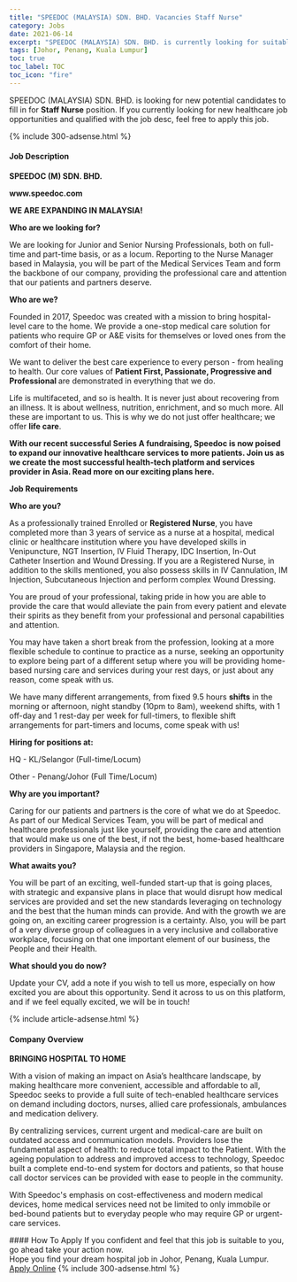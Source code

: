 ```yaml
---
title: "SPEEDOC (MALAYSIA) SDN. BHD. Vacancies Staff Nurse" 
category: Jobs 
date: 2021-06-14 
excerpt: "SPEEDOC (MALAYSIA) SDN. BHD. is currently looking for suitable person to fill in the Staff Nurse which positioned at Johor, Penang, Kuala Lumpur" 
tags: [Johor, Penang, Kuala Lumpur] 
toc: true 
toc_label: TOC 
toc_icon: "fire" 
--- 
```


<p>SPEEDOC (MALAYSIA) SDN. BHD. is looking for new potential candidates to fill in for <b>Staff Nurse</b> position. If you currently looking for new healthcare job opportunities and qualified with the job desc, feel free to apply this job.
</p>{% include 300-adsense.html %} 
<div><div><h4>Job Description</h4></div><div><div><span><div><p><strong>SPEEDOC (M) SDN. BHD.</strong></p><p><strong>www.speedoc.com</strong></p><p><strong>WE ARE EXPANDING IN MALAYSIA!</strong></p><p><strong>Who are we looking for?</strong></p><p>We are looking for Junior and Senior Nursing Professionals, both on full-time and part-time basis, or as a locum. Reporting to the Nurse Manager based in Malaysia, you will be part of the Medical Services Team and form the backbone of our company, providing the professional care and attention that our patients and partners deserve.</p><p><strong>Who are we?</strong></p><p>Founded in 2017, Speedoc was created with a mission to bring hospital-level care to the home. We provide a one-stop medical care solution for patients who require GP or A&amp;E visits for themselves or loved ones from the comfort of their home.</p><p>We want to deliver the best care experience to every person - from healing to health. Our core values of&#160;<strong>Patient First, Passionate, Progressive and Professional&#160;</strong>are demonstrated in everything that we do.</p><p>Life is multifaceted, and so is health. It is never just about recovering from an illness. It is about wellness, nutrition, enrichment, and so much more. All these are important to us. This is why we do not just offer healthcare; we offer&#160;<strong>life care</strong>.</p><p><strong>With our recent successful Series A fundraising, Speedoc is now poised to expand our innovative healthcare services to more patients. Join us as we create the most successful health-tech platform and services provider in Asia. Read more on our exciting plans&#160;</strong><strong>here</strong><strong>.</strong></p><p><strong>Job Requirements</strong></p><p><strong>Who are you?</strong></p><p>As a professionally trained Enrolled or <strong>Registered Nurse</strong>, you have completed more than 3 years of service as a nurse at a hospital, medical clinic or healthcare institution where you have developed skills in Venipuncture, NGT Insertion, IV Fluid Therapy, IDC Insertion, In-Out Catheter Insertion and Wound Dressing. If you are a Registered Nurse, in addition to the skills mentioned, you also possess skills in IV Cannulation, IM Injection, Subcutaneous Injection and perform complex Wound Dressing.&#160;</p><p>You are proud of your professional, taking pride in how you are able to provide the care that would alleviate the pain from every patient and elevate their spirits as they benefit from your professional and personal capabilities and attention.&#160;</p><p>You may have taken a short break from the profession, looking at a more flexible schedule to continue to practice as a nurse, seeking an opportunity to explore being part of a different setup where you will be providing home-based nursing care and services during your rest days, or just about any reason, come speak with us.</p><p>We have many different arrangements, from fixed 9.5 hours <strong>shifts</strong> in the morning or afternoon,&#160;night standby (10pm to 8am), weekend shifts, with 1 off-day and 1 rest-day per week for full-timers, to flexible shift arrangements for part-timers and locums, come speak with us!&#160;</p><p><strong>Hiring for positions at:</strong></p><p>HQ - KL/Selangor (Full-time/Locum)</p><p>Other - Penang/Johor (Full Time/Locum)</p><p><strong>Why are you important?</strong></p><p>Caring for our patients and partners is the core of what we do at Speedoc. As part of our Medical Services Team, you will be part of medical and healthcare professionals just like yourself, providing the care and attention that would make us one of the best, if not the best, home-based healthcare providers in Singapore, Malaysia&#160;and the region.</p><p><strong>What awaits you?</strong></p><p>You will be part of an exciting, well-funded start-up that is going places, with strategic and expansive plans in place that would disrupt how medical services are provided and set the new standards leveraging on technology and the best that the human minds can provide. And with the growth we are going on, an exciting career progression is a certainty. Also, you will be part of a very diverse group of colleagues in a very inclusive and collaborative workplace, focusing on that one important element of our business, the People and their Health.</p><p><strong>What should you do now?</strong></p><p>Update your CV, add a note if you wish to tell us more, especially on how excited you are about this opportunity. Send it across to us on this platform, and if we feel equally excited, we will be in touch!</p></div></span></div></div></div> 
{% include article-adsense.html %} 
<div><div><h4>Company Overview</h4></div><div><div><span><div><p><strong>BRINGING HOSPITAL TO HOME</strong></p><p>With a vision of making an impact on Asia&#8217;s healthcare landscape, by making healthcare more convenient, accessible and affordable to all, Speedoc seeks to provide a full suite of tech-enabled healthcare services on demand including doctors, nurses, allied care professionals, ambulances and medication delivery.</p><p>By centralizing services, current urgent and medical-care are built on outdated access and communication models. Providers lose the fundamental aspect of health: to reduce total impact to the Patient. With the ageing population to address and improved access to technology, Speedoc built a complete end-to-end system for doctors and patients, so that house call doctor services can be provided with ease to people in the community.</p><p>With Speedoc's emphasis on cost-effectiveness and modern medical devices, home medical services need not be limited to only immobile or bed-bound patients but to everyday people who may require GP or urgent-care services.</p></div></span></div></div></div> 
#### How To Apply 
If you confident and feel that this job is suitable to you, go ahead take your action now. <br/> 
Hope you find your dream hospital job in Johor, Penang, Kuala Lumpur. <br/> 
<a href="https://www.jobstreet.com.my/en/job/staff-nurse-4589813?jobId=jobstreet-my-job-4589813" class="btn btn--warning" target="_blank" rel="nofollow noopenner">Apply Online</a> 
{% include 300-adsense.html %} 